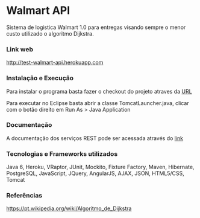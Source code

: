 Walmart API
=====

Sistema de logistica Walmart 1.0 para entregas visando sempre o menor custo utilizado o algoritmo Dijkstra.

### Link web
http://test-walmart-api.herokuapp.com

### Instalação e Execução
Para instalar o programa basta fazer o checkout do projeto atraves da [URL](https://github.com/abzneto/test-walmart-api)

Para executar no Eclipse basta abrir a classe TomcatLauncher.java, clicar com o botão direito em Run As > Java Application

### Documentação
A documentação dos serviços REST pode ser acessada através do [link](http://test-walmart-api.herokuapp.com/restDocs/api.html)

### Tecnologias e Frameworks utilizados
Java 6, Heroku, VRaptor, JUnit, Mockito, Fixture Factory, Maven, Hibernate, PostgreSQL, JavaScript, JQuery, AngularJS, AJAX, JSON, HTML5/CSS, Tomcat

### Referências
https://pt.wikipedia.org/wiki/Algoritmo_de_Dijkstra